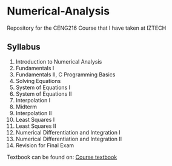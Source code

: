 # Numerical-Analysis

Repository for the CENG216 Course that I have taken at IZTECH

## Syllabus 
1.  Introduction to Numerical Analysis
2.  Fundamentals I
3.  Fundamentals II, C Programming Basics
4.  Solving Equations
5.  System of Equations I
6.  System of Equations II
7.  Interpolation I
8.  Midterm 
9.  Interpolation II
10. Least Squares I 
11. Least Squares II 
12. Numerical Differentiation and Integration I
13. Numerical Differentiation and Integration II
14. Revision for Final Exam

Textbook can be found on: [Course textbook](/Textbook/Timothy_Sauer_Numerical_Analysis.pdf)
